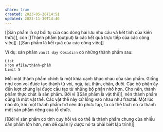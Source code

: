 ```yaml
---
share: true
created: 2023-05-26T14:51
updated: 2023-11-30T14:40
---
```

[[Sản phẩm là sự bồi tụ của các dòng hải lưu nhu cầu và kết tinh của kiến thức]], còn [[Thành phẩm (output) là các kết quả trực tiếp của các công việc]]. [[Sản phẩm là kết quả của các công việc]] 

Ví dụ: sản phẩm `vault dạy Obsidian` có những thành phẩm sau:
```dataview 
List
From #file/thành-phẩm 
Limit 5
```

Mỗi một thành phẩm chính là một khía cạnh khác nhau của sản phẩm. Giống như con voi được tạo thành từ vòi, ngà, tai, thân, chân, đuôi. Các bộ phận ấy đến lượt chúng lại được cấu tạo từ những bộ phận nhỏ hơn. Cho nên, thành phẩm thực chất là sản phẩm. Bởi vì [[Sản phẩm là vật thể]], nên thành phẩm cũng là một vật thể. Các vật thể này cứ lồng vào nhau như fractal. Một lúc nào đó, khi một thành phẩm trở nên đủ phức tạp, ta có thể tách nó ra thành một sản phẩm riêng của tổ chức.

[[Bởi vì sản phẩm có tính quy hồi và có thể là thành phẩm chung của nhiều sản phẩm lớn hơn, nên để quản lý được nó ta phải biết lập trình]] 

